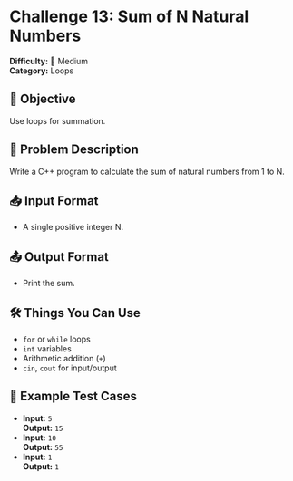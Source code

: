 # Challenge 13: Sum of N Natural Numbers

**Difficulty:** 🔵 Medium  
**Category:** Loops

## 🧠 Objective
Use loops for summation.

## 📝 Problem Description
Write a C++ program to calculate the sum of natural numbers from 1 to N.

## 📥 Input Format
- A single positive integer N.

## 📤 Output Format
- Print the sum.

## 🛠️ Things You Can Use
- `for` or `while` loops
- `int` variables
- Arithmetic addition (`+`)
- `cin`, `cout` for input/output

## 🧪 Example Test Cases
- **Input:** `5`  
  **Output:** `15`
- **Input:** `10`  
  **Output:** `55`
- **Input:** `1`  
  **Output:** `1`